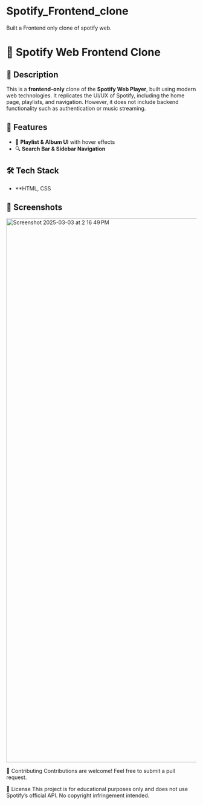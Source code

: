 # Spotify_Frontend_clone
Built a Frontend only clone of spotify web.
# 🎵 Spotify Web Frontend Clone

## 📌 Description
This is a **frontend-only** clone of the **Spotify Web Player**, built using modern web technologies. It replicates the UI/UX of Spotify, including the home page, playlists, and navigation. However, it does not include backend functionality such as authentication or music streaming.

## 🚀 Features
- 🎵 **Playlist & Album UI** with hover effects  
- 🔍 **Search Bar & Sidebar Navigation**  

## 🛠 Tech Stack
- **HTML, CSS

## 📸 Screenshots
 <img width="1440" alt="Screenshot 2025-03-03 at 2 16 49 PM" src="https://github.com/user-attachments/assets/11963944-4493-443f-a8c7-13861d19e53a" />

🤝 Contributing
Contributions are welcome! Feel free to submit a pull request.

📄 License
This project is for educational purposes only and does not use Spotify’s official API. No copyright infringement intended.
